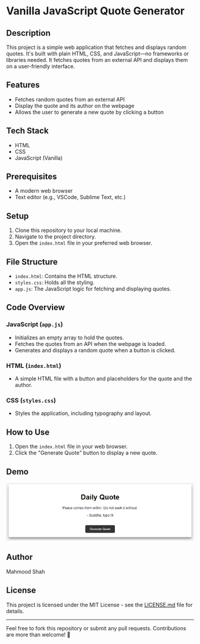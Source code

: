 # Vanilla JavaScript Quote Generator

## Description

This project is a simple web application that fetches and displays random quotes. It's built with plain HTML, CSS, and JavaScript—no frameworks or libraries needed. It fetches quotes from an external API and displays them on a user-friendly interface.

## Features

- Fetches random quotes from an external API
- Display the quote and its author on the webpage
- Allows the user to generate a new quote by clicking a button

## Tech Stack

- HTML
- CSS
- JavaScript (Vanilla)

## Prerequisites

- A modern web browser
- Text editor (e.g., VSCode, Sublime Text, etc.)

## Setup

1. Clone this repository to your local machine.
2. Navigate to the project directory.
3. Open the `index.html` file in your preferred web browser.

## File Structure

- `index.html`: Contains the HTML structure.
- `styles.css`: Holds all the styling.
- `app.js`: The JavaScript logic for fetching and displaying quotes.

## Code Overview

### JavaScript (`app.js`)

- Initializes an empty array to hold the quotes.
- Fetches the quotes from an API when the webpage is loaded.
- Generates and displays a random quote when a button is clicked.

### HTML (`index.html`)

- A simple HTML file with a button and placeholders for the quote and the author.

### CSS (`styles.css`)

- Styles the application, including typography and layout.

## How to Use

1. Open the `index.html` file in your web browser.
2. Click the "Generate Quote" button to display a new quote.

## Demo

![App Screenshot](https://github.com/MahmoodWebDev/JavaScript-quote-app/blob/main/ScreenShot.png)

## Author
Mahmood Shah

## License

This project is licensed under the MIT License - see the [LICENSE.md](LICENSE.md) file for details.

---

Feel free to fork this repository or submit any pull requests. Contributions are more than welcome! 🚀
